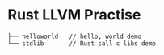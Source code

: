 # Rust LLVM Practise

```
├── helloworld   // hello, world demo
└── stdlib       // Rust call c libs demo
```
